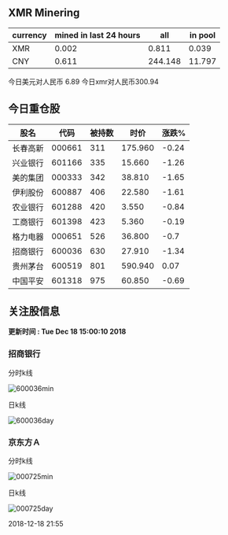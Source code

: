 ## XMR Minering

|currency|mined in last 24 hours|all|in pool|
|---|---|---|---|
|XMR|0.002|0.811|0.039|
|CNY|0.611|244.148|11.797|

今日美元对人民币 6.89	今日xmr对人民币300.94


## 今日重仓股 

|股名|代码|被持数|时价|涨跌%|
|---|---|---|---|---|
|长春高新|000661|311|175.960|-0.24|
|兴业银行|601166|335|15.660|-1.26|
|美的集团|000333|342|38.810|-1.65|
|伊利股份|600887|406|22.580|-1.61|
|农业银行|601288|420|3.550|-0.84|
|工商银行|601398|423|5.360|-0.19|
|格力电器|000651|526|36.800|-0.7|
|招商银行|600036|630|27.910|-1.34|
|贵州茅台|600519|801|590.940|0.07|
|中国平安|601318|975|60.850|-0.69|

## 关注股信息
**更新时间 : Tue Dec 18 15:00:10 2018**
### 招商银行 
分时k线

![600036min](http://image.sinajs.cn/newchart/min/n/sh600036.gif)

日k线

![600036day](http://image.sinajs.cn/newchart/daily/n/sh600036.gif)

### 京东方Ａ 
分时k线

![000725min](http://image.sinajs.cn/newchart/min/n/sz000725.gif)

日k线

![000725day](http://image.sinajs.cn/newchart/daily/n/sz000725.gif)

2018-12-18 21:55